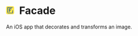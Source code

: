 # <img src="./Facade/Design/AppIcon.png" width="22px">&ensp;Facade
An iOS app that decorates and transforms an image.
